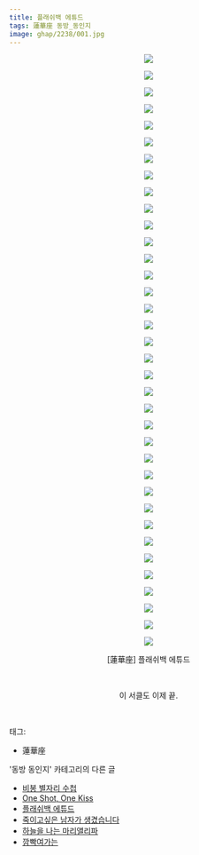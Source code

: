 ```yaml
---
title: 플래쉬백 에튜드
tags: 蓮華座 동방_동인지
image: ghap/2238/001.jpg
---
```

<div class="article">
<p style="text-align: center; clear: none; float: none;"><img src="{{ site.nasurl }}/ghap/2238/001.jpg"/></p>
<p style="text-align: center; clear: none; float: none;"><img src="{{ site.nasurl }}/ghap/2238/002.jpg"/></p>
<p style="text-align: center; clear: none; float: none;"><img src="{{ site.nasurl }}/ghap/2238/003.jpg"/></p>
<p style="text-align: center; clear: none; float: none;"><img src="{{ site.nasurl }}/ghap/2238/004.jpg"/></p>
<p style="text-align: center; clear: none; float: none;"><img src="{{ site.nasurl }}/ghap/2238/005.jpg"/></p>
<p style="text-align: center; clear: none; float: none;"><img src="{{ site.nasurl }}/ghap/2238/006.jpg"/></p>
<p style="text-align: center; clear: none; float: none;"><img src="{{ site.nasurl }}/ghap/2238/007.jpg"/></p>
<p style="text-align: center; clear: none; float: none;"><img src="{{ site.nasurl }}/ghap/2238/008.jpg"/></p>
<p style="text-align: center; clear: none; float: none;"><img src="{{ site.nasurl }}/ghap/2238/009.jpg"/></p>
<p style="text-align: center; clear: none; float: none;"><img src="{{ site.nasurl }}/ghap/2238/010.jpg"/></p>
<p style="text-align: center; clear: none; float: none;"><img src="{{ site.nasurl }}/ghap/2238/011.jpg"/></p>
<p style="text-align: center; clear: none; float: none;"><img src="{{ site.nasurl }}/ghap/2238/012.jpg"/></p>
<p style="text-align: center; clear: none; float: none;"><img src="{{ site.nasurl }}/ghap/2238/013.jpg"/></p>
<p style="text-align: center; clear: none; float: none;"><img src="{{ site.nasurl }}/ghap/2238/014.jpg"/></p>
<p style="text-align: center; clear: none; float: none;"><img src="{{ site.nasurl }}/ghap/2238/015.jpg"/></p>
<p style="text-align: center; clear: none; float: none;"><img src="{{ site.nasurl }}/ghap/2238/016.jpg"/></p>
<p style="text-align: center; clear: none; float: none;"><img src="{{ site.nasurl }}/ghap/2238/017.jpg"/></p>
<p style="text-align: center; clear: none; float: none;"><img src="{{ site.nasurl }}/ghap/2238/018.jpg"/></p>
<p style="text-align: center; clear: none; float: none;"><img src="{{ site.nasurl }}/ghap/2238/019.jpg"/></p>
<p style="text-align: center; clear: none; float: none;"><img src="{{ site.nasurl }}/ghap/2238/020.jpg"/></p>
<p style="text-align: center; clear: none; float: none;"><img src="{{ site.nasurl }}/ghap/2238/021.jpg"/></p>
<p style="text-align: center; clear: none; float: none;"><img src="{{ site.nasurl }}/ghap/2238/022.jpg"/></p>
<p style="text-align: center; clear: none; float: none;"><img src="{{ site.nasurl }}/ghap/2238/023.jpg"/></p>
<p style="text-align: center; clear: none; float: none;"><img src="{{ site.nasurl }}/ghap/2238/024.jpg"/></p>
<p style="text-align: center; clear: none; float: none;"><img src="{{ site.nasurl }}/ghap/2238/025.jpg"/></p>
<p style="text-align: center; clear: none; float: none;"><img src="{{ site.nasurl }}/ghap/2238/026.jpg"/></p>
<p style="text-align: center; clear: none; float: none;"><img src="{{ site.nasurl }}/ghap/2238/027.jpg"/></p>
<p style="text-align: center; clear: none; float: none;"><img src="{{ site.nasurl }}/ghap/2238/028.jpg"/></p>
<p style="text-align: center; clear: none; float: none;"><img src="{{ site.nasurl }}/ghap/2238/029.jpg"/></p>
<p style="text-align: center; clear: none; float: none;"><img src="{{ site.nasurl }}/ghap/2238/030.jpg"/></p>
<p style="text-align: center; clear: none; float: none;"><img src="{{ site.nasurl }}/ghap/2238/031.jpg"/></p>
<p style="text-align: center; clear: none; float: none;"><img src="{{ site.nasurl }}/ghap/2238/032.jpg"/></p>
<p style="text-align: center; clear: none; float: none;"><img src="{{ site.nasurl }}/ghap/2238/033.jpg"/></p>
<p style="text-align: center; clear: none; float: none;"><img src="{{ site.nasurl }}/ghap/2238/034.jpg"/></p>
<p style="text-align: center; clear: none; float: none;"><img src="{{ site.nasurl }}/ghap/2238/035.jpg"/></p>
<p style="text-align: center; clear: none; float: none;"><img src="{{ site.nasurl }}/ghap/2238/036.jpg"/></p>
<p style="text-align: center; clear: none; float: none;">[蓮華座] 플래쉬백 에튜드</p>
<p style="text-align: center; clear: none; float: none;"><br/></p>
<p style="text-align: center; clear: none; float: none;">이 서클도 이제 끝.</p>
<p><br/></p>
</div><div class="tagTrail">
<p>태그: </p>
<ul>
<li>蓮華座</li>
</ul>
</div><div class="another">
<p>'동방 동인지' 카테고리의 다른 글</p>
<ul>
<li><a href="/2016-09-20-ghap_2240">비봉 별자리 수첩</a></li>
<li><a href="/2016-09-20-ghap_2239">One Shot, One Kiss</a></li>
<li><a href="/2016-09-20-ghap_2238">플래쉬백 에튜드</a></li>
<li><a href="/2016-09-20-ghap_2236">죽이고싶은 남자가 생겼습니다</a></li>
<li><a href="/2016-09-20-ghap_2235">하늘을 나는 마리앨리파</a></li>
<li><a href="/2016-09-19-ghap_2234">깜빡여가는</a></li>
</ul>
</div><div class="cb_module cb_fluid">
<div class="cb_wrt cb_profile">
</div><!-- commentList close -->
</div>